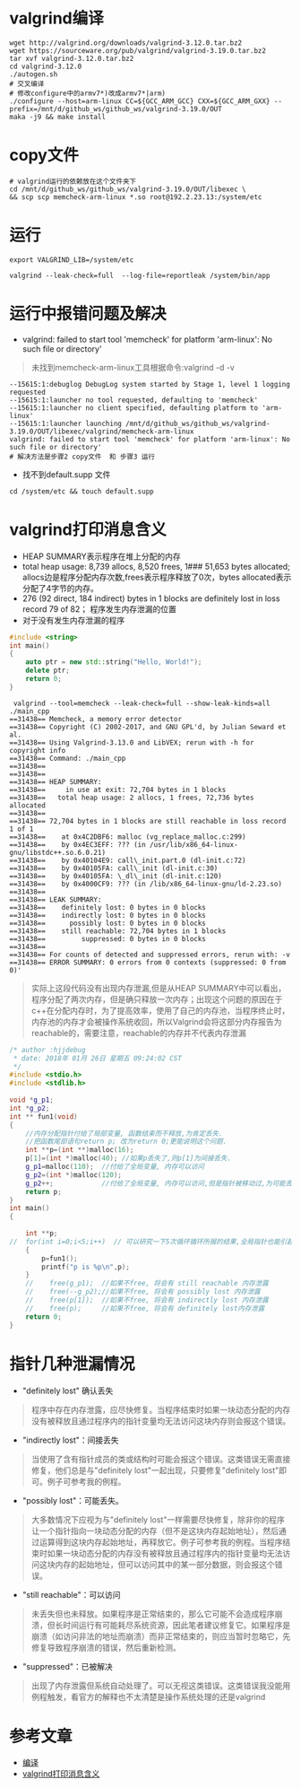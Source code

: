 # valgrind编译

```shell
wget http://valgrind.org/downloads/valgrind-3.12.0.tar.bz2
wget https://sourceware.org/pub/valgrind/valgrind-3.19.0.tar.bz2 
tar xvf valgrind-3.12.0.tar.bz2
cd valgrind-3.12.0 
./autogen.sh
# 交叉编译
# 修改configure中的armv7*)改成armv7*|arm)
./configure --host=arm-linux CC=${GCC_ARM_GCC} CXX=${GCC_ARM_GXX} --prefix=/mnt/d/github_ws/github_ws/valgrind-3.19.0/OUT
maka -j9 && make install
```

# copy文件

```shell
# valgrind运行的依赖放在这个文件夹下
cd /mnt/d/github_ws/github_ws/valgrind-3.19.0/OUT/libexec \
&& scp scp memcheck-arm-linux *.so root@192.2.23.13:/system/etc
```

# 运行

```shell
export VALGRIND_LIB=/system/etc

valgrind --leak-check=full  --log-file=reportleak /system/bin/app
```

# 运行中报错问题及解决

- valgrind: failed to start tool 'memcheck' for platform 'arm-linux': No such file or directory'

> 未找到memcheck-arm-linux工具根据命令:valgrind -d -v

```
--15615:1:debuglog DebugLog system started by Stage 1, level 1 logging requested
--15615:1:launcher no tool requested, defaulting to 'memcheck'
--15615:1:launcher no client specified, defaulting platform to 'arm-linux'
--15615:1:launcher launching /mnt/d/github_ws/github_ws/valgrind-3.19.0/OUT/libexec/valgrind/memcheck-arm-linux
valgrind: failed to start tool 'memcheck' for platform 'arm-linux': No such file or directory'
# 解决方法是步骤2 copy文件  和 步骤3 运行
```

- 找不到default.supp 文件

```
cd /system/etc && touch default.supp
```

# valgrind打印消息含义

- HEAP SUMMARY表示程序在堆上分配的内存
- total heap usage: 8,739 allocs, 8,520 frees, 1### 51,653 bytes allocated;
  allocs边是程序分配内存次数,frees表示程序释放了0次，bytes allocated表示分配了4字节的内存。
- 276 (92 direct, 184 indirect) bytes in 1 blocks are definitely lost in loss record 79 of 82；
  程序发生内存泄漏的位置
- 对于没有发生内存泄漏的程序

```cpp
#include <string>
int main()
{
    auto ptr = new std::string("Hello, World!");
    delete ptr;
    return 0;
}
```

```
 valgrind --tool=memcheck --leak-check=full --show-leak-kinds=all ./main_cpp
==31438== Memcheck, a memory error detector
==31438== Copyright (C) 2002-2017, and GNU GPL'd, by Julian Seward et al.
==31438== Using Valgrind-3.13.0 and LibVEX; rerun with -h for copyright info
==31438== Command: ./main_cpp
==31438==
==31438==
==31438== HEAP SUMMARY:
==31438==     in use at exit: 72,704 bytes in 1 blocks
==31438==   total heap usage: 2 allocs, 1 frees, 72,736 bytes allocated
==31438==
==31438== 72,704 bytes in 1 blocks are still reachable in loss record 1 of 1
==31438==    at 0x4C2DBF6: malloc (vg_replace_malloc.c:299)
==31438==    by 0x4EC3EFF: ??? (in /usr/lib/x86_64-linux-gnu/libstdc++.so.6.0.21)
==31438==    by 0x40104E9: call\_init.part.0 (dl-init.c:72)
==31438==    by 0x40105FA: call\_init (dl-init.c:30)
==31438==    by 0x40105FA: \_dl\_init (dl-init.c:120)
==31438==    by 0x4000CF9: ??? (in /lib/x86_64-linux-gnu/ld-2.23.so)
==31438==
==31438== LEAK SUMMARY:
==31438==    definitely lost: 0 bytes in 0 blocks
==31438==    indirectly lost: 0 bytes in 0 blocks
==31438==      possibly lost: 0 bytes in 0 blocks
==31438==    still reachable: 72,704 bytes in 1 blocks
==31438==         suppressed: 0 bytes in 0 blocks
==31438==
==31438== For counts of detected and suppressed errors, rerun with: -v
==31438== ERROR SUMMARY: 0 errors from 0 contexts (suppressed: 0 from 0)'
```

> 实际上这段代码没有出现内存泄漏,但是从HEAP
> SUMMARY中可以看出，程序分配了两次内存，但是确只释放一次内存；出现这个问题的原因在于c++在分配内存时，为了提高效率，使用了自己的内存池，当程序终止时，内存池的内存才会被操作系统收回，所以Valgrind会将这部分内存报告为reachable的，需要注意，reachable的内存并不代表内存泄漏

```cpp
/* author :hjjdebug
 * date: 2018年 01月 26日 星期五 09:24:02 CST
 */
#include <stdio.h>
#include <stdlib.h>
 
void *g_p1;
int *g_p2;
int ** fun1(void)
{
	//内存分配指针付给了局部变量, 函数结束而不释放,为肯定丢失.
	//把函数尾部语句return p; 改为return 0;更能说明这个问题.
	int **p=(int **)malloc(16);
	p[1]=(int *)malloc(40); //如果p丢失了,则p[1]为间接丢失.
	g_p1=malloc(110);  //付给了全局变量, 内存可以访问
	g_p2=(int *)malloc(120);
	g_p2++;            //付给了全局变量, 内存可以访问,但是指针被移动过,为可能丢失
	return p;
}
int main()
{
 
	int **p;
//	for(int i=0;i<5;i++)  // 可以研究一下5次循环循环所报的结果,全局指针也能引起肯定丢失.
	{
		p=fun1();
		printf("p is %p\n",p);
	}
	//    free(g_p1);  //如果不free, 将会有 still reachable 内存泄露
	//    free(--g_p2);//如果不free, 将会有 possibly lost 内存泄露
	//    free(p[1]);  //如果不free, 将会有 indirectly lost 内存泄露
	//    free(p);     //如果不free, 将会有 definitely lost内存泄露
	return 0;
}
```

# 指针几种泄漏情况

- "definitely lost" 确认丢失

> 程序中存在内存泄露，应尽快修复。当程序结束时如果一块动态分配的内存没有被释放且通过程序内的指针变量均无法访问这块内存则会报这个错误。

- "indirectly lost"：间接丢失

> 当使用了含有指针成员的类或结构时可能会报这个错误。这类错误无需直接修复，他们总是与"definitely lost"一起出现，只要修复"definitely lost"即可。例子可参考我的例程。

- "possibly lost"：可能丢失。

> 大多数情况下应视为与"definitely
> lost"一样需要尽快修复，除非你的程序让一个指针指向一块动态分配的内存（但不是这块内存起始地址），然后通过运算得到这块内存起始地址，再释放它。例子可参考我的例程。当程序结束时如果一块动态分配的内存没有被释放且通过程序内的指针变量均无法访问这块内存的起始地址，但可以访问其中的某一部分数据，则会报这个错误。

- "still reachable"：可以访问

> 未丢失但也未释放。如果程序是正常结束的，那么它可能不会造成程序崩溃，但长时间运行有可能耗尽系统资源，因此笔者建议修复它。如果程序是崩溃（如访问非法的地址而崩溃）而非正常结束的，则应当暂时忽略它，先修复导致程序崩溃的错误，然后重新检测。

- "suppressed"：已被解决

> 出现了内存泄露但系统自动处理了。可以无视这类错误。这类错误我没能用例程触发，看官方的解释也不太清楚是操作系统处理的还是valgrind

# 参考文章

- [编译](https://blog.csdn.net/dengcanjun6/article/details/54958359)
- [valgrind打印消息含义](http://senlinzhan.github.io/2017/12/31/valgrind/)
